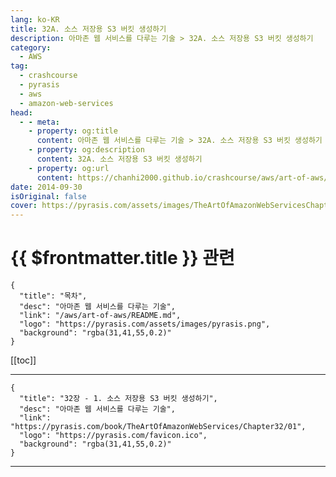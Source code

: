 ```yaml
---
lang: ko-KR
title: 32A. 소스 저장용 S3 버킷 생성하기
description: 아마존 웹 서비스를 다루는 기술 > 32A. 소스 저장용 S3 버킷 생성하기
category:
  - AWS
tag: 
  - crashcourse
  - pyrasis
  - aws 
  - amazon-web-services
head:
  - - meta:
    - property: og:title
      content: 아마존 웹 서비스를 다루는 기술 > 32A. 소스 저장용 S3 버킷 생성하기
    - property: og:description
      content: 32A. 소스 저장용 S3 버킷 생성하기
    - property: og:url
      content: https://chanhi2000.github.io/crashcourse/aws/art-of-aws/32A.html
date: 2014-09-30
isOriginal: false
cover: https://pyrasis.com/assets/images/TheArtOfAmazonWebServicesChapter32/3_.png
---
```


# {{ $frontmatter.title }} 관련

```component VPCard
{
  "title": "목차",
  "desc": "아마존 웹 서비스를 다루는 기술",
  "link": "/aws/art-of-aws/README.md",
  "logo": "https://pyrasis.com/assets/images/pyrasis.png",
  "background": "rgba(31,41,55,0.2)"
}
```

[[toc]]

---

```component VPCard
{
  "title": "32장 - 1. 소스 저장용 S3 버킷 생성하기",
  "desc": "아마존 웹 서비스를 다루는 기술",
  "link": "https://pyrasis.com/book/TheArtOfAmazonWebServices/Chapter32/01",
  "logo": "https://pyrasis.com/favicon.ico",
  "background": "rgba(31,41,55,0.2)"
}
```

<!-- TODO: 작성 -->

---
